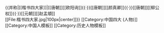 {{并称|[[楷书四大家]]|[[唐朝]][[欧阳询]]{{·}}[[唐朝]][[颜真卿]]{{·}}[[唐朝]][[柳公权]]{{·}}[[元朝]][[赵孟頫]]<br>[[File:楷书四大家.jpg|100px|center]]}}<noinclude>
[[Category:中国四大 (人物)]]
[[Category:中国人模板]]
[[Category:历史人物模板]]
</noinclude>